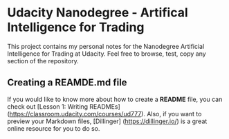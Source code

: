 # Udacity Nanodegree - Artifical Intelligence for Trading 
This project contains my personal notes for the Nanodegree Artificial Intelligence for Trading at Udacity. Feel free to 
browse, test, copy any section of the repository.

## Creating a REAMDE.md file
If you would like to know more about how to create a **README** file, you can check out [Lesson 1: Writing READMEs]
(https://classroom.udacity.com/courses/ud777). Also, if you want to preview your Markdown files, [Dillinger]
(https://dillinger.io/) is a great online resource for you to do so.
